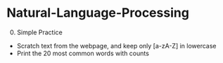 # Natural-Language-Processing

0. Simple Practice
- Scratch text from the webpage, and keep only [a-zA-Z] in lowercase
- Print the 20 most common words with counts
